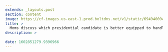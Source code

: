 ```yaml
--- 
extends: _layouts.post 
section: content 
image: https://cf-images.us-east-1.prod.boltdns.net/v1/static/694940094001/e7c15b41-6426-45a9-ab29-3d7af318c44b/e5f22145-9aa9-4864-b7bb-50f6d35c8afc/1280x720/match/image.jpg 
title: > 
  Moms discuss which presidential candidate is better equipped to handle pandemic 
description: > 
   
date: 1602851279.9396966 
--- 
```

